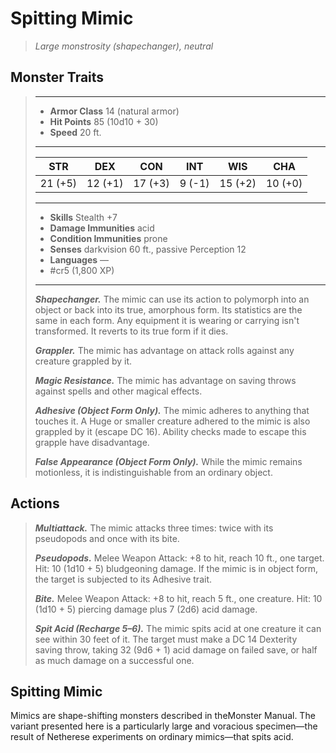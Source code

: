 # Spitting Mimic
>*Large monstrosity (shapechanger), neutral*
## Monster Traits
>___
>- **Armor Class** 14 (natural armor)
>- **Hit Points** 85 (10d10 + 30)
>- **Speed** 20 ft.
>___
>|STR|DEX|CON|INT|WIS|CHA|
>|:---:|:---:|:---:|:---:|:---:|:---:|
>|21 (+5)|12 (+1)|17 (+3)|9 (-1)|15 (+2)|10 (+0)|
>___
>- **Skills** Stealth +7
>- **Damage Immunities** acid
>- **Condition Immunities** prone
>- **Senses** darkvision 60 ft., passive Perception 12
>- **Languages** —
>- #cr5 (1,800 XP)
>___
>***Shapechanger.*** The mimic can use its action to polymorph into an object or back into its true, amorphous form. Its statistics are the same in each form. Any equipment it is wearing or carrying isn't transformed. It reverts to its true form if it dies.  
>
>***Grappler.*** The mimic has advantage on attack rolls against any creature grappled by it.  
>
>***Magic Resistance.*** The mimic has advantage on saving throws against spells and other magical effects.  
>
>***Adhesive (Object Form Only).*** The mimic adheres to anything that touches it. A Huge or smaller creature adhered to the mimic is also grappled by it (escape DC 16). Ability checks made to escape this grapple have disadvantage.  
>
>***False Appearance (Object Form Only).*** While the mimic remains motionless, it is indistinguishable from an ordinary object.  
>
## Actions
>***Multiattack.*** The mimic attacks three times: twice with its pseudopods and once with its bite.  
>
>***Pseudopods.*** Melee Weapon Attack: +8 to hit, reach 10 ft., one target. Hit: 10 (1d10 + 5) bludgeoning damage. If the mimic is in object form, the target is subjected to its Adhesive trait.  
>
>***Bite.*** Melee Weapon Attack: +8 to hit, reach 5 ft., one creature. Hit: 10 (1d10 + 5) piercing damage plus 7 (2d6) acid damage.  
>
>***Spit Acid (Recharge 5–6).*** The mimic spits acid at one creature it can see within 30 feet of it. The target must make a DC 14 Dexterity saving throw, taking 32 (9d6 + 1) acid damage on failed save, or half as much damage on a successful one.
## Spitting Mimic
Mimics are shape-shifting monsters described in theMonster Manual. The variant presented here is a particularly large and voracious specimen—the result of Netherese experiments on ordinary mimics—that spits acid.